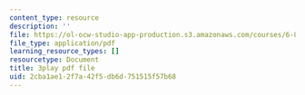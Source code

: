 ```yaml
---
content_type: resource
description: ''
file: https://ol-ocw-studio-app-production.s3.amazonaws.com/courses/6-832-underactuated-robotics-spring-2009/2cba1ae12f7a42f5db6d751515f57b68_QI09XKVW_8E.pdf
file_type: application/pdf
learning_resource_types: []
resourcetype: Document
title: 3play pdf file
uid: 2cba1ae1-2f7a-42f5-db6d-751515f57b68
---
```

